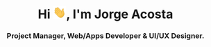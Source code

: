 
<h1 align="center">Hi <img src="https://raw.githubusercontent.com/ABSphreak/ABSphreak/master/gifs/Hi.gif" width="30px">, I'm Jorge Acosta</h1>
<h3 align="center">Project Manager, Web/Apps Developer & UI/UX Designer.</h3>
